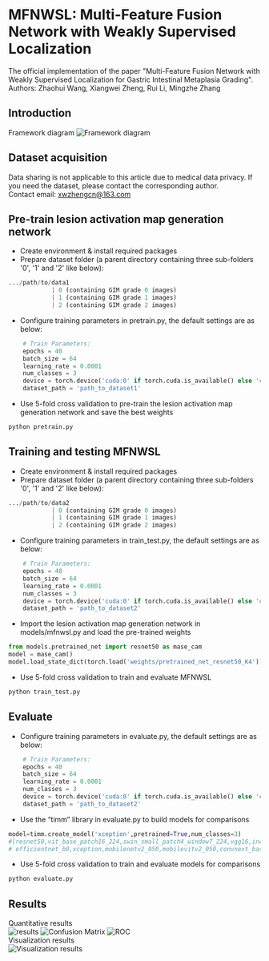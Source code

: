 # MFNWSL: Multi-Feature Fusion Network with Weakly Supervised Localization
The official implementation of the paper "Multi-Feature Fusion Network with Weakly Supervised Localization for Gastric Intestinal Metaplasia Grading".  
Authors: Zhaohui Wang, Xiangwei Zheng, Rui Li, Mingzhe Zhang
## Introduction
Framework diagram
![Framework diagram](https://github.com/zhaohui-sdnu/MFNWSL/blob/main/docs/MFNWSL.png)
## Dataset acquisition
Data sharing is not applicable to this article due to medical data privacy. If you need the dataset, please contact the corresponding author.  
Contact email: xwzhengcn@163.com
## Pre-train lesion activation map generation network
- Create environment & install required packages
- Prepare dataset folder (a parent directory containing three sub-folders '0', '1' and '2' like below):
```python
.../path/to/data1
            | 0 (containing GIM grade 0 images)
            | 1 (containing GIM grade 1 images)
            | 2 (containing GIM grade 2 images)
```
- Configure training parameters in pretrain.py, the default settings are as below:
```python
    # Train Parameters:
    epochs = 40
    batch_size = 64
    learning_rate = 0.0001
    num_classes = 3
    device = torch.device('cuda:0' if torch.cuda.is_available() else 'cpu')
    dataset_path = 'path_to_dataset1'
```
- Use 5-fold cross validation to pre-train the lesion activation map generation network and save the best weights
```python
python pretrain.py
```
## Training and testing MFNWSL
- Create environment & install required packages
- Prepare dataset folder (a parent directory containing three sub-folders '0', '1' and '2' like below):
```python
.../path/to/data2
            | 0 (containing GIM grade 0 images)
            | 1 (containing GIM grade 1 images)
            | 2 (containing GIM grade 2 images)
```
- Configure training parameters in train_test.py, the default settings are as below:
```python
    # Train Parameters:
    epochs = 40
    batch_size = 64
    learning_rate = 0.0001
    num_classes = 3
    device = torch.device('cuda:0' if torch.cuda.is_available() else 'cpu')
    dataset_path = 'path_to_dataset2'
```
- Import the lesion activation map generation network in models/mfnwsl.py and load the pre-trained weights
```python
from models.pretrained_net import resnet50 as mase_cam
model = mase_cam()
model.load_state_dict(torch.load('weights/pretrained_net_resnet50_K4'))
```
- Use 5-fold cross validation to train and evaluate MFNWSL
```python
python train_test.py
```
## Evaluate
- Configure training parameters in evaluate.py, the default settings are as below:
```python
    # Train Parameters:
    epochs = 40
    batch_size = 64
    learning_rate = 0.0001
    num_classes = 3
    device = torch.device('cuda:0' if torch.cuda.is_available() else 'cpu')
    dataset_path = 'path_to_dataset2'
```
- Use the “timm” library in evaluate.py to build models for comparisons
```python
model=timm.create_model('xception',pretrained=True,num_classes=3)
#[resnet50,vit_base_patch16_224,swin_small_patch4_window7_224,vgg16,inception_v4,densenet121,
# efficientnet_b0,xception,mobilenetv2_050,mobilevitv2_050,convnext_base]
```
- Use 5-fold cross validation to train and evaluate models for comparisons
```python
python evaluate.py
```
## Results
Quantitative results  
![results](https://github.com/zhaohui-sdnu/MFNWSL/blob/main/docs/results.png)
![Confusion Matrix](https://github.com/zhaohui-sdnu/MFNWSL/blob/main/docs/Confusion_Matrix.png)
![ROC](https://github.com/zhaohui-sdnu/MFNWSL/blob/main/docs/ROC.png)  
Visualization results  
![Visualization results](https://github.com/zhaohui-sdnu/MFNWSL/blob/main/docs/Visualize.png)
